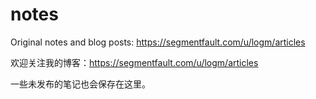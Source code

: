 # notes

Original notes and blog posts: https://segmentfault.com/u/logm/articles

欢迎关注我的博客：https://segmentfault.com/u/logm/articles

一些未发布的笔记也会保存在这里。

